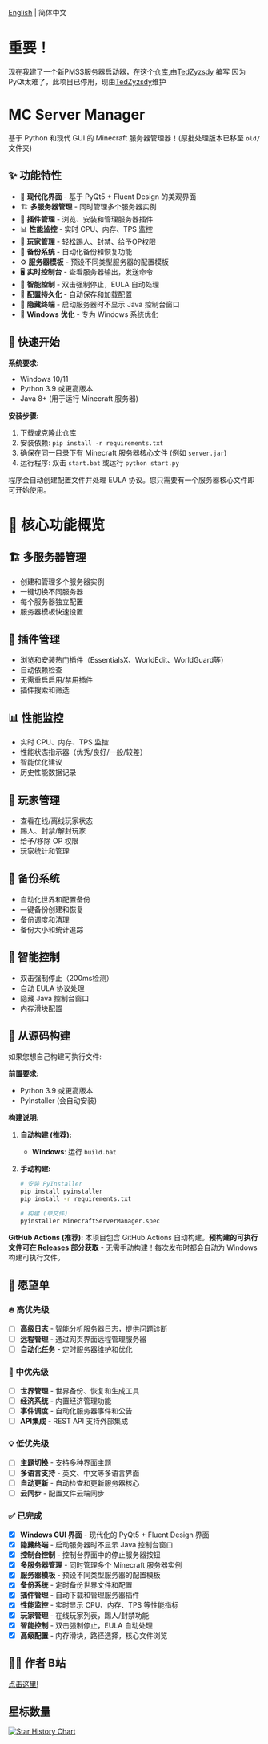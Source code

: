 [English](README.md) | 简体中文


# 重要！
现在我建了一个新PMSS服务器启动器，在这个[仓库](https://github.com/Xero-Studio/PythonMineCraftServerStart),由[TedZyzsdy](https://github.com/TedZyzsdy) 编写
因为PyQt太难了，此项目已停用，现由[TedZyzsdy](https://github.com/TedZyzsdt)维护


# MC Server Manager

基于 Python 和现代 GUI 的 Minecraft 服务器管理器！(原批处理版本已移至 `old/` 文件夹)

## ✨ 功能特性

- 🎨 **现代化界面** - 基于 PyQt5 + Fluent Design 的美观界面
- 🏗️ **多服务器管理** - 同时管理多个服务器实例
- 🔌 **插件管理** - 浏览、安装和管理服务器插件
- 📊 **性能监控** - 实时 CPU、内存、TPS 监控
- 👥 **玩家管理** - 轻松踢人、封禁、给予OP权限
- 💾 **备份系统** - 自动化备份和恢复功能
- ⚙️ **服务器模板** - 预设不同类型服务器的配置模板
- 🖥️ **实时控制台** - 查看服务器输出，发送命令
- 🔧 **智能控制** - 双击强制停止，EULA 自动处理
- 📁 **配置持久化** - 自动保存和加载配置
- 🚫 **隐藏终端** - 启动服务器时不显示 Java 控制台窗口
- 🎯 **Windows 优化** - 专为 Windows 系统优化

## 🚀 快速开始

**系统要求:**
- Windows 10/11
- Python 3.9 或更高版本
- Java 8+ (用于运行 Minecraft 服务器)

**安装步骤:**
1. 下载或克隆此仓库
2. 安装依赖: `pip install -r requirements.txt`
3. 确保在同一目录下有 Minecraft 服务器核心文件 (例如 `server.jar`)
4. 运行程序: 双击 `start.bat` 或运行 `python start.py`

程序会自动创建配置文件并处理 EULA 协议。您只需要有一个服务器核心文件即可开始使用。

# 🌟 核心功能概览

## 🏗️ 多服务器管理
- 创建和管理多个服务器实例
- 一键切换不同服务器
- 每个服务器独立配置
- 服务器模板快速设置

## 🔌 插件管理
- 浏览和安装热门插件（EssentialsX、WorldEdit、WorldGuard等）
- 自动依赖检查
- 无需重启启用/禁用插件
- 插件搜索和筛选

## 📊 性能监控
- 实时 CPU、内存、TPS 监控
- 性能状态指示器（优秀/良好/一般/较差）
- 智能优化建议
- 历史性能数据记录

## 👥 玩家管理
- 查看在线/离线玩家状态
- 踢人、封禁/解封玩家
- 给予/移除 OP 权限
- 玩家统计和管理

## 💾 备份系统
- 自动化世界和配置备份
- 一键备份创建和恢复
- 备份调度和清理
- 备份大小和统计追踪

## 🔧 智能控制
- 双击强制停止（200ms检测）
- 自动 EULA 协议处理
- 隐藏 Java 控制台窗口
- 内存滑块配置

## 🔧 从源码构建

如果您想自己构建可执行文件:

**前置要求:**
- Python 3.9 或更高版本
- PyInstaller (会自动安装)

**构建说明:**

1. **自动构建 (推荐):**
   - **Windows**: 运行 `build.bat`

2. **手动构建:**
   ```bash
   # 安装 PyInstaller
   pip install pyinstaller
   pip install -r requirements.txt
   
   # 构建 (单文件)
   pyinstaller MinecraftServerManager.spec
   ```

**GitHub Actions (推荐):**
本项目包含 GitHub Actions 自动构建。**预构建的可执行文件可在 [Releases](../../releases) 部分获取** - 无需手动构建！每次发布时都会自动为 Windows 构建可执行文件。

## 🎯 愿望单

### 🔥 高优先级
- [ ] **高级日志** - 智能分析服务器日志，提供问题诊断
- [ ] **远程管理** - 通过网页界面远程管理服务器
- [ ] **自动化任务** - 定时服务器维护和优化

### 🌟 中优先级
- [ ] **世界管理** - 世界备份、恢复和生成工具
- [ ] **经济系统** - 内置经济管理功能
- [ ] **事件调度** - 自动化服务器事件和公告
- [ ] **API集成** - REST API 支持外部集成

### 💡 低优先级
- [ ] **主题切换** - 支持多种界面主题
- [ ] **多语言支持** - 英文、中文等多语言界面
- [ ] **自动更新** - 自动检查和更新服务器核心
- [ ] **云同步** - 配置文件云端同步

### ✅ 已完成
- [x] **Windows GUI 界面** - 现代化的 PyQt5 + Fluent Design 界面
- [x] **隐藏终端** - 启动服务器时不显示 Java 控制台窗口
- [x] **控制台控制** - 控制台界面中的停止服务器按钮
- [x] **多服务器管理** - 同时管理多个 Minecraft 服务器实例
- [x] **服务器模板** - 预设不同类型服务器的配置模板
- [x] **备份系统** - 定时备份世界文件和配置
- [x] **插件管理** - 自动下载和管理服务器插件
- [x] **性能监控** - 实时显示 CPU、内存、TPS 等性能指标
- [x] **玩家管理** - 在线玩家列表，踢人/封禁功能
- [x] **智能控制** - 双击强制停止，EULA 自动处理
- [x] **高级配置** - 内存滑块，路径选择，核心文件浏览

## 👨‍💻 作者 B站

[点击这里!](https://space.bilibili.com/3546703915387263)

## 星标数量

[![Star History Chart](https://api.star-history.com/svg?repos=CatEazy/MC-Server-MGR&type=Date)](https://www.star-history.com/#CatEazy/MC-Server-MGR&Date)
